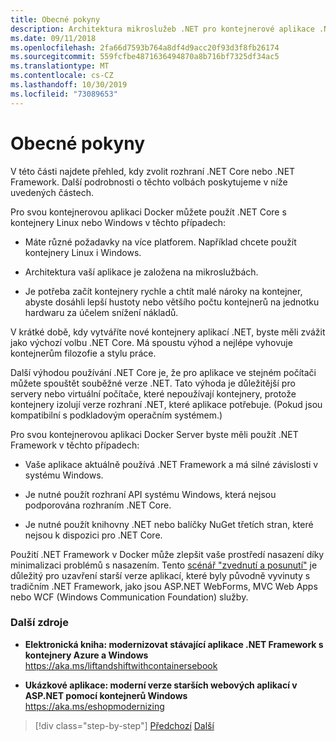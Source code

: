 ```yaml
---
title: Obecné pokyny
description: Architektura mikroslužeb .NET pro kontejnerové aplikace .NET | Obecné pokyny
ms.date: 09/11/2018
ms.openlocfilehash: 2fa66d7593b764a8df4d9acc20f93d3f8fb26174
ms.sourcegitcommit: 559fcfbe4871636494870a8b716bf7325df34ac5
ms.translationtype: MT
ms.contentlocale: cs-CZ
ms.lasthandoff: 10/30/2019
ms.locfileid: "73089653"
---
```

# <a name="general-guidance"></a>Obecné pokyny

V této části najdete přehled, kdy zvolit rozhraní .NET Core nebo .NET Framework. Další podrobnosti o těchto volbách poskytujeme v níže uvedených částech.

Pro svou kontejnerovou aplikaci Docker můžete použít .NET Core s kontejnery Linux nebo Windows v těchto případech:

- Máte různé požadavky na více platforem. Například chcete použít kontejnery Linux i Windows.

- Architektura vaší aplikace je založena na mikroslužbách.

- Je potřeba začít kontejnery rychle a chtít malé nároky na kontejner, abyste dosáhli lepší hustoty nebo většího počtu kontejnerů na jednotku hardwaru za účelem snížení nákladů.

V krátké době, kdy vytváříte nové kontejnery aplikací .NET, byste měli zvážit jako výchozí volbu .NET Core. Má spoustu výhod a nejlépe vyhovuje kontejnerům filozofie a stylu práce.

Další výhodou používání .NET Core je, že pro aplikace ve stejném počítači můžete spouštět souběžné verze .NET. Tato výhoda je důležitější pro servery nebo virtuální počítače, které nepoužívají kontejnery, protože kontejnery izolují verze rozhraní .NET, které aplikace potřebuje. (Pokud jsou kompatibilní s podkladovým operačním systémem.)

Pro svou kontejnerovou aplikaci Docker Server byste měli použít .NET Framework v těchto případech:

- Vaše aplikace aktuálně používá .NET Framework a má silné závislosti v systému Windows.

- Je nutné použít rozhraní API systému Windows, která nejsou podporována rozhraním .NET Core.

- Je nutné použít knihovny .NET nebo balíčky NuGet třetích stran, které nejsou k dispozici pro .NET Core.

Použití .NET Framework v Docker může zlepšit vaše prostředí nasazení díky minimalizaci problémů s nasazením. Tento [scénář "zvednutí a posunutí"](https://aka.ms/liftandshiftwithcontainersebook) je důležitý pro uzavření starší verze aplikací, které byly původně vyvinuty s tradičním .NET Framework, jako jsou ASP.NET WebForms, MVC Web Apps nebo WCF (Windows Communication Foundation) služby.

### <a name="additional-resources"></a>Další zdroje

- **Elektronická kniha: modernizovat stávající aplikace .NET Framework s kontejnery Azure a Windows**  
    https://aka.ms/liftandshiftwithcontainersebook

- **Ukázkové aplikace: moderní verze starších webových aplikací v ASP.NET pomocí kontejnerů Windows**  
    https://aka.ms/eshopmodernizing

>[!div class="step-by-step"]
>[Předchozí](index.md)
>[Další](net-core-container-scenarios.md)
